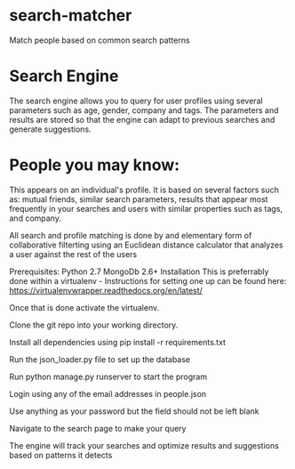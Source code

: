 # search-matcher
Match people based on common search patterns

# Search Engine
The search engine allows you to query for user profiles using several parameters such as age, gender, company and tags. The parameters and results are stored so that the engine can adapt to previous searches and generate suggestions.


# People you may know:
This appears on an individual's profile. It is based on several factors such as: mutual friends, similar search parameters, results that appear most frequently in your searches and users with similar properties such as tags, and company.

All search and profile matching is done by and elementary form of collaborative filterting using an Euclidean distance calculator that analyzes a user against the rest of the users


Prerequisites:
Python 2.7
MongoDb 2.6+
Installation
This is preferrably done within a virtualenv - Instructions for setting one up can be found here: https://virtualenvwrapper.readthedocs.org/en/latest/

Once that is done activate the virtualenv. 

Clone the git repo into your working directory. 

Install all dependencies using pip install -r requirements.txt 

Run the json_loader.py file to set up the database

Run python manage.py runserver to start the program

Login using any of the email addresses in people.json

Use anything as your password but the field should not be left blank

Navigate to the search page to make your query

The engine will track your searches and optimize results and suggestions based on patterns it detects
